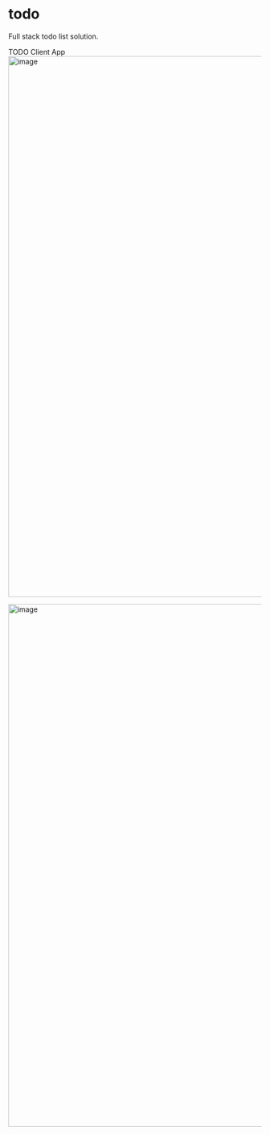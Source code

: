 # todo
Full stack todo list solution.

TODO Client App
<img width="1075" alt="image" src="https://github.com/exceptionalexception/todo/assets/73133805/370e92ef-acca-410f-98b4-d45d55afcac2">

<img width="1039" alt="image" src="https://github.com/exceptionalexception/todo/assets/73133805/2660c7d4-f2d0-4cb6-b2db-4b73f1447a2b">



